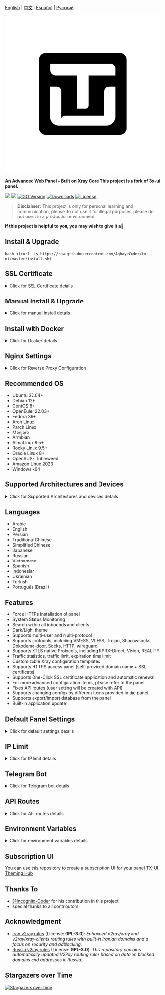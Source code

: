 [English](/README.md) | [中文](/README.zh_CN.md) | [Español](/README.es_ES.md) | [Русский](/README.ru_RU.md)

<p align="center">
  <picture>
    <img alt="tx-ui" src="./media/tx-ui-dark.png" style="width:512px;height:512px;">
  </picture>
</p>

**An Advanced Web Panel • Built on Xray Core** 
**This project is a fork of 3x-ui panel.**

[![](https://img.shields.io/github/v/release/AghayeCoder/tx-ui.svg)](https://github.com/AghayeCoder/tx-ui/releases)
[![](https://img.shields.io/github/actions/workflow/status/AghayeCoder/tx-ui/release.yml.svg)](#)
[![GO Version](https://img.shields.io/github/go-mod/go-version/AghayeCoder/tx-ui.svg)](#)
[![Downloads](https://img.shields.io/github/downloads/AghayeCoder/tx-ui/total.svg)](#)
[![License](https://img.shields.io/badge/license-GPL%20V3-blue.svg?longCache=true)](https://www.gnu.org/licenses/gpl-3.0.en.html)

> **Disclaimer:** This project is only for personal learning and communication, please do not use it for illegal
> purposes, please do not use it in a production environment

**If this project is helpful to you, you may wish to give it a**:star2:

## Install & Upgrade

```
bash <(curl -Ls https://raw.githubusercontent.com/AghayeCoder/tx-ui/master/install.sh)
```

## SSL Certificate

<details>
  <summary>Click for SSL Certificate details</summary>

### ACME

To manage SSL certificates using ACME:

1. Ensure your domain is correctly resolved to the server.
2. Run the `x-ui` command in the terminal, then choose `SSL Certificate Management`.
3. You will be presented with the following options:

    - **Get SSL:** Obtain SSL certificates.
    - **Revoke:** Revoke existing SSL certificates.
    - **Force Renew:** Force renewal of SSL certificates.
    - **Show Existing Domains:** Display all domain certificates available on the server.
    - **Set Certificate Paths for the Panel:** Specify the certificate for your domain to be used by the panel.

### Certbot

To install and use Certbot:

```sh
apt-get install certbot -y
certbot certonly --standalone --agree-tos --register-unsafely-without-email -d yourdomain.com
certbot renew --dry-run
```

### Cloudflare

The management script includes a built-in SSL certificate application for Cloudflare. To use this script to apply for a
certificate, you need the following:

- Cloudflare registered email
- Cloudflare Global API Key
- The domain name must be resolved to the current server through Cloudflare

**How to get the Cloudflare Global API Key:**

1. Run the `x-ui` command in the terminal, then choose `Cloudflare SSL Certificate`.
2. Visit the link: [Cloudflare API Tokens](https://dash.cloudflare.com/profile/api-tokens).
3. Click on "View Global API Key" (see the screenshot below):
   ![](media/APIKey1.PNG)
4. You may need to re-authenticate your account. After that, the API Key will be shown (see the screenshot below):
   ![](media/APIKey2.png)

When using, just enter your `domain name`, `email`, and `API KEY`. The diagram is as follows:
![](media/DetailEnter.png)


</details>

## Manual Install & Upgrade

<details>
  <summary>Click for manual install details</summary>

#### Usage

1. To download the latest version of the compressed package directly to your server, run the following command:

```sh
ARCH=$(uname -m)
case "${ARCH}" in
  x86_64 | x64 | amd64) XUI_ARCH="amd64" ;; 
  i*86 | x86) XUI_ARCH="386" ;; 
  armv8* | armv8 | arm64 | aarch64) XUI_ARCH="arm64" ;; 
  armv7* | armv7) XUI_ARCH="armv7" ;; 
  armv6* | armv6) XUI_ARCH="armv6" ;; 
  armv5* | armv5) XUI_ARCH="armv5" ;; 
  s390x) echo 's390x' ;; 
  *) XUI_ARCH="amd64" ;; 
esac


wget https://github.com/AghayeCoder/tx-ui/releases/latest/download/x-ui-linux-${XUI_ARCH}.tar.gz
```

2. Once the compressed package is downloaded, execute the following commands to install or upgrade x-ui:

```sh
ARCH=$(uname -m)
case "${ARCH}" in
  x86_64 | x64 | amd64) XUI_ARCH="amd64" ;; 
  i*86 | x86) XUI_ARCH="386" ;; 
  armv8* | armv8 | arm64 | aarch64) XUI_ARCH="arm64" ;; 
  armv7* | armv7) XUI_ARCH="armv7" ;; 
  armv6* | armv6) XUI_ARCH="armv6" ;; 
  armv5* | armv5) XUI_ARCH="armv5" ;; 
  s390x) echo 's390x' ;; 
  *) XUI_ARCH="amd64" ;; 
esac

cd /root/ 
rm -rf x-ui/ /usr/local/x-ui/ /usr/bin/x-ui
tar zxvf x-ui-linux-${XUI_ARCH}.tar.gz
chmod +x x-ui/x-ui x-ui/bin/xray-linux-* x-ui/x-ui.sh
cp x-ui/x-ui.sh /usr/bin/x-ui
cp -f x-ui/x-ui.service /etc/systemd/system/
mv x-ui/ /usr/local/
systemctl daemon-reload
systemctl enable x-ui
systemctl restart x-ui
```

</details>

## Install with Docker

<details>
  <summary>Click for Docker details</summary>

#### Usage

1. **Install Docker:**

   ```sh
   bash <(curl -sSL https://get.docker.com)
   ```

2. **Clone the Project Repository:**

   ```sh
   git clone https://github.com/AghayeCoder/tx-ui.git
   cd tx-ui
   ```

3. **Start the Service:**

   ```sh
   docker compose up -d
   ```

Add ```--pull always``` flag to make docker automatically recreate container if a newer image is pulled.
See https://docs.docker.com/reference/cli/docker/container/run/#pull for more info.

**OR**

   ```sh
   docker run -itd \
      -e XRAY_VMESS_AEAD_FORCED=false \
      -v $PWD/db/:/etc/x-ui/ \
      -v $PWD/cert/:/root/cert/ \
      --network=host \
      --restart=unless-stopped \
      --name tx-ui \
      ghcr.io/aghayecoder/tx-ui:latest
   ```

4. **Update to the Latest Version:**

   ```sh
   cd tx-ui
   docker compose down
   docker compose pull tx-ui
   docker compose up -d
   ```

5. **Remove tx-ui from Docker:**

   ```sh
   docker stop tx-ui
   docker rm tx-ui
   cd --
   rm -r tx-ui
   ```

</details>

## Nginx Settings

<details>
  <summary>Click for Reverse Proxy Configuration</summary>

#### Nginx Reverse Proxy

```nginx
location / {
    proxy_set_header X-Forwarded-For $proxy_add_x_forwarded_for;
    proxy_set_header X-Forwarded-Proto $scheme;
    proxy_set_header Host $http_host;
    proxy_set_header X-Real-IP $remote_addr;
    proxy_set_header Range $http_range;
    proxy_set_header If-Range $http_if_range; 
    proxy_redirect off;
    proxy_pass http://127.0.0.1:2053;
}
```

#### Nginx sub-path

- Ensure that the "URI Path" in the `/sub` panel settings is the same.
- The `url` in the panel settings needs to end with `/`.

```nginx
location /sub {
    proxy_set_header X-Forwarded-For $proxy_add_x_forwarded_for;
    proxy_set_header X-Forwarded-Proto $scheme;
    proxy_set_header Host $http_host;
    proxy_set_header X-Real-IP $remote_addr;
    proxy_set_header Range $http_range;
    proxy_set_header If-Range $http_if_range; 
    proxy_redirect off;
    proxy_pass http://127.0.0.1:2053;
}
```

</details>

## Recommended OS

- Ubuntu 22.04+
- Debian 12+
- CentOS 8+
- OpenEuler 22.03+
- Fedora 36+
- Arch Linux
- Parch Linux
- Manjaro
- Armbian
- AlmaLinux 9.5+
- Rocky Linux 9.5+
- Oracle Linux 8+
- OpenSUSE Tubleweed
- Amazon Linux 2023
- Windows x64

## Supported Architectures and Devices

<details>
  <summary>Click for Supported Architectures and devices details</summary>

Our platform offers compatibility with a diverse range of architectures and devices, ensuring flexibility across various
computing environments. The following are key architectures that we support:

- **amd64**: This prevalent architecture is the standard for personal computers and servers, accommodating most modern
  operating systems seamlessly.

- **x86 / i386**: Widely adopted in desktop and laptop computers, this architecture enjoys broad support from numerous
  operating systems and applications, including but not limited to Windows, macOS, and Linux systems.

- **armv8 / arm64 / aarch64**: Tailored for contemporary mobile and embedded devices, such as smartphones and tablets,
  this architecture is exemplified by devices like Raspberry Pi 4, Raspberry Pi 3, Raspberry Pi Zero 2/Zero 2 W, Orange
  Pi 3 LTS, and more.

- **armv7 / arm / arm32**: Serving as the architecture for older mobile and embedded devices, it remains widely utilized
  in devices like Orange Pi Zero LTS, Orange Pi PC Plus, Raspberry Pi 2, among others.

- **armv6 / arm / arm32**: Geared towards very old embedded devices, this architecture, while less prevalent, is still
  in use. Devices such as Raspberry Pi 1, Raspberry Pi Zero/Zero W, rely on this architecture.

- **armv5 / arm / arm32**: An older architecture primarily associated with early embedded systems, it is less common
  today but may still be found in legacy devices like early Raspberry Pi versions and some older smartphones.

- **s390x**: This architecture is commonly used in IBM mainframe computers and offers high performance and reliability
  for enterprise workloads.

</details>

## Languages

- Arabic
- English
- Persian
- Traditional Chinese
- Simplified Chinese
- Japanese
- Russian
- Vietnamese
- Spanish
- Indonesian
- Ukrainian
- Turkish
- Português (Brazil)

## Features

- Force HTTPs installation of panel
- System Status Monitoring
- Search within all inbounds and clients
- Dark/Light theme
- Supports multi-user and multi-protocol
- Supports protocols, including VMESS, VLESS, Trojan, Shadowsocks, Dokodemo-door, Socks, HTTP, wireguard
- Supports XTLS native Protocols, including RPRX-Direct, Vision, REALITY
- Traffic statistics, traffic limit, expiration time limit
- Customizable Xray configuration templates
- Supports HTTPS access panel (self-provided domain name + SSL certificate)
- Supports One-Click SSL certificate application and automatic renewal
- For more advanced configuration items, please refer to the panel
- Fixes API routes (user setting will be created with API)
- Supports changing configs by different items provided in the panel.
- Supports export/import database from the panel
- Built-in application updater

## Default Panel Settings

<details>
  <summary>Click for default settings details</summary>

### Username, Password, Port, and Web Base Path

If you choose not to modify these settings, they will be generated randomly (this does not apply to Docker).

**Default Settings for Docker:**

- **Username:** admin
- **Password:** admin
- **Port:** 2053

### Database Management:

You can conveniently perform database Backups and Restores directly from the panel.

- **Database Path:**
    - `/etc/x-ui/x-ui.db`

### Web Base Path

1. **Reset Web Base Path:**
    - Open your terminal.
    - Run the `x-ui` command.
    - Select the option to `Reset Web Base Path`.

2. **Generate or Customize Path:**
    - The path will be randomly generated, or you can enter a custom path.

3. **View Current Settings:**
    - To view your current settings, use the `x-ui settings` command in the terminal or `View Current Settings` in
      `x-ui`

### Security Recommendation:

- For enhanced security, use a long, random word in your URL structure.

**Examples:**

- `http://ip:port/*webbasepath*/panel`
- `http://domain:port/*webbasepath*/panel`

</details>

## IP Limit

<details>
  <summary>Click for IP limit details</summary>

#### Usage

**Note:** IP Limit won't work correctly when using IP Tunnel.

To enable the IP Limit functionality, you need to install `fail2ban` and its required files by following these steps:

1. Run the `x-ui` command in the terminal, then choose `IP Limit Management`.
2. You will see the following options:

    - **Change Ban Duration:** Adjust the duration of bans.
    - **Unban Everyone:** Lift all current bans.
    - **Check Logs:** Review the logs.
    - **Fail2ban Status:** Check the status of `fail2ban`.
    - **Restart Fail2ban:** Restart the `fail2ban` service.
    - **Uninstall Fail2ban:** Uninstall Fail2ban with configuration.

3. Add a path for the access log on the panel by setting `Xray Configs/log/Access log` to `./access.log` then save and
   restart xray.

</details>

## Telegram Bot

<details>
  <summary>Click for Telegram bot details</summary>

#### Usage

The web panel supports daily traffic, panel login, database backup, system status, client info, and other notification
and functions through the Telegram Bot. To use the bot, you need to set the bot-related parameters in the panel,
including:

- Telegram Token
- Admin Chat ID(s)
- Notification Time (in cron syntax)
- Expiration Date Notification
- Traffic Cap Notification
- Database Backup
- CPU Load Notification

**Reference syntax:**

- `30 * * * * *` - Notify at the 30s of each point
- `0 */10 * * * *` - Notify at the first second of each 10 minutes
- `@hourly` - Hourly notification
- `@daily` - Daily notification (00:00 in the morning)
- `@weekly` - weekly notification
- `@every 8h` - Notify every 8 hours

### Telegram Bot Features

- Report periodic
- Login notification
- CPU threshold notification
- Threshold for Expiration time and Traffic to report in advance
- Support client report menu if client's telegram username added to the user's configurations
- Support telegram traffic report searched with UUID (VMESS/VLESS) or Password (TROJAN) - anonymously
- Menu-based bot
- Search client by email (only admin)
- Check all inbounds
- Check server status
- Check depleted users
- Receive backup by request and in periodic reports
- Multi-language bot

### Setting up Telegram bot

- Start [Botfather](https://t.me/BotFather) in your Telegram account:
  ![Botfather](./media/botfather.png)

- Create a new Bot using /newbot command: It will ask you 2 questions, A name and a username for your bot. Note that the
  username has to end with the word "bot".
  ![Create new bot](./media/newbot.png)

- Start the bot you've just created. You can find the link to your bot here.
  ![token](./media/token.png)

- Enter your panel and config Telegram bot settings like below:
  ![Panel Config](./media/panel-bot-config.png)

Enter your bot token in input field number 3.
Enter the user ID in input field number 4. The Telegram accounts with this id will be the bot admin. (You can enter more
than one, Just separate them with ,)

- How to get Telegram user ID? Use this [bot](https://t.me/useridinfobot), Start the bot and it will give you the
  Telegram user ID.
  ![User ID](./media/user-id.png)

</details>

## API Routes

<details>
  <summary>Click for API routes details</summary>

#### Usage

- [API Documentation](https://www.postman.com/aghayecoder/tx-ui/collection/q1l5l0u/tx-ui)
- `/login` with `POST` user data: `{username: '', password: ''}` for login
- `/panel/api/inbounds` base for following actions:

| Method | Path                               | Action                                             |
|:------:|------------------------------------|----------------------------------------------------|
| `GET`  | `"/list"`                          | Get all inbounds                                   |
| `GET`  | `"/get/:id"`                       | Get inbound with inbound.id                        |
| `GET`  | `"/getClientTraffics/:email"`      | Get Client Traffics with email                     |
| `GET`  | `"/getClientTrafficsById/:id"`     | Get client's traffic By ID                         |
| `GET`  | `"/createbackup"`                  | Telegram bot sends backup to admins                |
| `POST` | `"/add"`                           | Add inbound                                        |
| `POST` | `"/del/:id"`                       | Delete Inbound                                     |
| `POST` | `"/update/:id"`                    | Update Inbound                                     |
| `POST` | `"/clientIps/:email"`              | Client Ip address                                  |
| `POST` | `"/clearClientIps/:email"`         | Clear Client Ip address                            |
| `POST` | `"/addClient"`                     | Add Client to inbound                              |
| `POST` | `"/:id/delClient/:clientId"`       | Delete Client by clientId*                        |
| `POST` | `"/updateClient/:clientId"`        | Update Client by clientId*                        |
| `POST` | `"/updateClientTraffic/:email"`    | Update Client traffic by email,values are in bytes |
| `POST` | `"/:id/resetClientTraffic/:email"` | Reset Client's Traffic                             |
| `POST` | `"/resetAllTraffics"`              | Reset traffics of all inbounds                     |
| `POST` | `"/resetAllClientTraffics/:id"`    | Reset traffics of all clients in an inbound        |
| `POST` | `"/delDepletedClients/:id"`        | Delete inbound depleted clients (-1: all)          |
| `POST` | `"/onlines"`                       | Get Online users ( list of emails )                |
| `POST` | `"/depleted"`                      | Get Depleted users ( list of emails )              |
| `POST` | `"/disabled"`                      | Get Disabled users ( list of emails )              |

- The field `clientId` should be filled by:

- `client.id` for VMESS and VLESS
- `client.password` for TROJAN
- `client.email` for Shadowsocks \.

`/panel/api/server` base for following actions:

| Method | Path             | Action            |
|:------:|------------------|-------------------|
| `GET`  | `"/status"`      | Get server status |
| `GET`  | `"/restartCore"` | Restart xray-core |

[<img src="https://run.pstmn.io/button.svg" alt="Run In Postman" style="width: 128px; height: 32px;">](https://app.getpostman.com/run-collection/5146551-dda3cab3-0e33-485f-96f9-d4262f437ac5?action=collection%2Ffork&source=rip_markdown&collection-url=entityId%3D5146551-dda3cab3-0e33-485f-96f9-d4262f437ac5%26entityType%3Dcollection%26workspaceId%3Dd64f609f-485a-4951-9b8f-876b3f917124)

</details>

## Environment Variables

<details>
  <summary>Click for environment variables details</summary>

#### Usage

| Variable       |                      Type                      | Default       |
|----------------|:----------------------------------------------:|:--------------|
| XUI_LOG_LEVEL  | "debug" | "info" | "warn" | "error" |
| XUI_DEBUG      |                   `boolean`                    | `false`       |
| XUI_BIN_FOLDER |                    `string`                    | "bin"       |
| XUI_DB_FOLDER  |                    `string`                    | "/etc/x-ui" |
| XUI_LOG_FOLDER |                    `string`                    | "/var/log"  |

Example:

```sh
XUI_BIN_FOLDER="bin" XUI_DB_FOLDER="/etc/x-ui" go build main.go
```

</details>

## Subscription UI

You can use this repository to create a subscription UI for your
panel [TX-UI Theming Hub](https://github.com/AghayeCoder/TX-ThemeHub)

## Thanks To

- [@Incognito-Coder](https://github.com/incognito-coder) for his contribution in this project
- special thanks to all contributors

## Acknowledgment

- [Iran v2ray rules](https://github.com/chocolate4u/Iran-v2ray-rules) (License: **GPL-3.0**): _Enhanced v2ray/xray and
  v2ray/xray-clients routing rules with built-in Iranian domains and a focus on security and adblocking._
- [Russia v2ray rules](https://github.com/runetfreedom/russia-v2ray-rules-dat) (License: **GPL-3.0**): _This repository
  contains automatically updated V2Ray routing rules based on data on blocked domains and addresses in Russia._

## Stargazers over Time

[![Stargazers over time](https://starchart.cc/AghayeCoder/tx-ui.svg?variant=adaptive)](https://starchart.cc/AghayeCoder/tx-ui)
